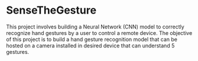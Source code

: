 # SenseTheGesture
This project involves building a Neural Network (CNN) model to correctly recognize hand  gestures by a user to control a remote device.  The objective of this project is to build a hand gesture recognition model that can be hosted on a camera installed in desired device that can understand 5 gestures. 
